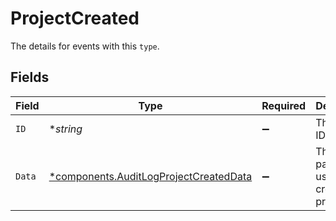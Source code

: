 # ProjectCreated

The details for events with this `type`.


## Fields

| Field                                                                                           | Type                                                                                            | Required                                                                                        | Description                                                                                     |
| ----------------------------------------------------------------------------------------------- | ----------------------------------------------------------------------------------------------- | ----------------------------------------------------------------------------------------------- | ----------------------------------------------------------------------------------------------- |
| `ID`                                                                                            | **string*                                                                                       | :heavy_minus_sign:                                                                              | The project ID.                                                                                 |
| `Data`                                                                                          | [*components.AuditLogProjectCreatedData](../../models/components/auditlogprojectcreateddata.md) | :heavy_minus_sign:                                                                              | The payload used to create the project.                                                         |